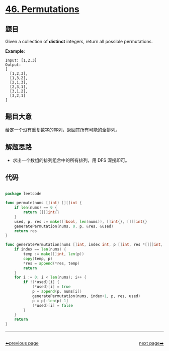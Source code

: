 # [46. Permutations](https://leetcode.com/problems/permutations/)


## 题目

Given a collection of **distinct** integers, return all possible permutations.

**Example**:


    Input: [1,2,3]
    Output:
    [
      [1,2,3],
      [1,3,2],
      [2,1,3],
      [2,3,1],
      [3,1,2],
      [3,2,1]
    ]


## 题目大意

给定一个没有重复数字的序列，返回其所有可能的全排列。


## 解题思路

- 求出一个数组的排列组合中的所有排列，用 DFS 深搜即可。

## 代码

```go

package leetcode

func permute(nums []int) [][]int {
	if len(nums) == 0 {
		return [][]int{}
	}
	used, p, res := make([]bool, len(nums)), []int{}, [][]int{}
	generatePermutation(nums, 0, p, &res, &used)
	return res
}

func generatePermutation(nums []int, index int, p []int, res *[][]int, used *[]bool) {
	if index == len(nums) {
		temp := make([]int, len(p))
		copy(temp, p)
		*res = append(*res, temp)
		return
	}
	for i := 0; i < len(nums); i++ {
		if !(*used)[i] {
			(*used)[i] = true
			p = append(p, nums[i])
			generatePermutation(nums, index+1, p, res, used)
			p = p[:len(p)-1]
			(*used)[i] = false
		}
	}
	return
}

```



----------------------------------------------
<div style="display: flex;justify-content: space-between;align-items: center;">
<p><a href="https://books.halfrost.com/leetcode/ChapterFour/0001~0099/0045.Jump-Game-II/">⬅️previous page</a></p>
<p><a href="https://books.halfrost.com/leetcode/ChapterFour/0001~0099/0047.Permutations-II/">next page➡️</a></p>
</div>
